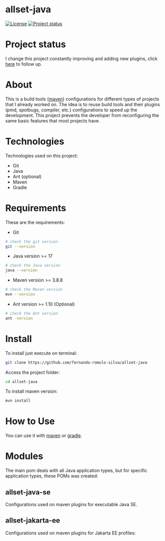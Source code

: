 # allset-java

[![License](https://img.shields.io/badge/License-Apache%202.0-blue.svg)](https://opensource.org/licenses/Apache-2.0)
[![Project status](https://img.shields.io/badge/Project%20status-Maintenance-orange.svg)](https://img.shields.io/badge/Project%20status-Maintenance-orange.svg)

# Project status

I change this project constantly improving and adding new plugins, click [here](docs/STATUS.md) to follow up.

# About

This is a build tools ([maven](https://github.com/apache/maven)) configurations for different types of projects that I already worked on.
The idea is to reuse build tools and their plugins (pmd, spotbugs, compiler, etc.) configurations to speed up the development.
This project prevents the developer from reconfiguring the same basic features that most projects have.

# Technologies

Technologies used on this project:

- Git
- Java
- Ant (optional)
- Maven
- Gradle

# Requirements

These are the requirements:

- Git

```bash
# check the git version
git --version
```

- Java version >= 17 

```bash
# check the Java version
java --version
```

- Maven version >= 3.8.8

```bash
# check the Maven version
mvn --version
```

- Ant version >= 1.10 (Optional)

```bash
# check the Ant version
ant -version
```

# Install

To install just execute on terminal:
 
```bash
git clone https://github.com/fernando-romulo-silva/allset-java
```

Access the project folder:

```bash
cd allset-java
```

To install maven version:

```bash
mvn install
```

# How to Use

You can use it with [maven](docs/INSTALL-MAVEN.md) or [gradle](docs/INSTALL-GRADLE.md).

# Modules

The main pom deals with all Java application types, but for specific application types, these POMs was created:

## allset-java-se

Configurations used on maven plugins for executable Java SE.

## allset-jakarta-ee

Configurations used on maven plugins for Jakarta EE profiles:

